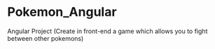 # Pokemon_Angular
Angular Project (Create in front-end a game which allows you to fight between other pokemons)
